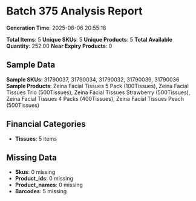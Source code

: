 # Batch 375 Analysis Report

**Generation Time**: 2025-08-06 20:55:18

**Total Items**: 5
**Unique SKUs**: 5
**Unique Products**: 5
**Total Available Quantity**: 252.00
**Near Expiry Products**: 0

## Sample Data
**Sample SKUs**: 31790037, 31790034, 31790032, 31790039, 31790036
**Sample Products**: Zeina Facial Tissues 5 Pack (100Tissues), Zeina Facial Tissues Trio (500Tissues), Zeina Facial Tissues Strawberry (500Tissues), Zeina Facial Tissues 4 Packs (400Tissues), Zeina Facial Tissues Peach (500Tissues)

## Financial Categories
- **Tissues**: 5 items

## Missing Data
- **Skus**: 0 missing
- **Product_ids**: 0 missing
- **Product_names**: 0 missing
- **Barcodes**: 5 missing
